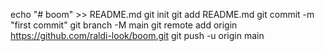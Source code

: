 echo "# boom" >> README.md
  git init
  git add README.md
  git commit -m "first commit"
  git branch -M main
  git remote add origin https://github.com/raldi-look/boom.git
  git push -u origin main
  
